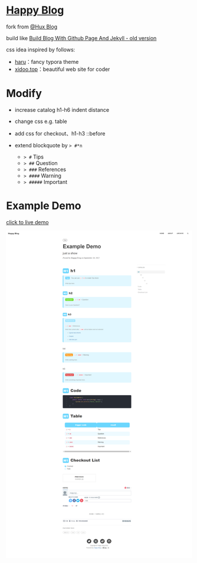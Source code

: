 # [Happy Blog](https://blog.leqing.work/)

fork from [@Hux Blog](https://github.com/Huxpro/huxpro.github.io)

build like [Build Blog With Github Page And Jekyll - old version](https://blog.leqing.work/2021/09/14/Build-Blog-With-Github-Page-And-Jekyll/)

css idea inspired by follows:

- [haru](https://github.com/LSTM-Kirigaya/typora-haru-theme)：fancy typora theme
- [xidoo.top](https://xidoo.top/)：beautiful web site for coder

# Modify

- increase catalog h1-h6 indent distance

- change css e.g. table

- add css for checkout、h1-h3 ::before

- extend blockquote by `> #*n`

  - `> #` Tips
  - `> ##` Question
  - `> ###` References
  - `> ####` Warning
  - `> #####` Important

# Example Demo

[click to live demo](http://localhost:4000/2022/09/16/example-demo/)

![demo](./img/other/demo.png)
